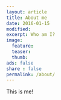 ```yaml
---
layout: article
title: About me
date: 2016-01-15
modified:
excerpt: Who am I?
image:
  feature:
  teaser:
  thumb:
ads: false
share : false
permalink: /about/
---
```

 This is me!
